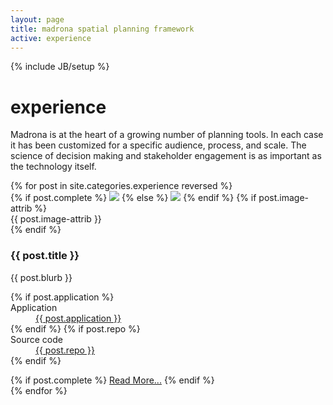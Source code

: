```yaml
---
layout: page
title: madrona spatial planning framework
active: experience
---
```

{% include JB/setup %}
<h1>experience</h1>
<div class="row experience">
	<div class="span8">
		<p>Madrona is at the heart of a growing number of planning tools.  In each case it has been customized for a specific audience, process, and scale.  The science of decision making and stakeholder engagement is as important as the technology itself.</p>
		<div class="row">
			<div class="span8">
				{% for post in site.categories.experience reversed %}
					<div class="project">
						<div class="row">
							<div class="span4">
								<div class="thumbnail">
									{% if post.complete %}
									<a href="{{BASE_PATH}}{{ post.url}} "><img src="{{ BASE_PATH }}{{ post.image }}"/></a>
									{% else %}
									<img src="{{ BASE_PATH }}{{ post.image }}"/>
									{% endif %}
									{% if post.image-attrib %}
									<div class="attrib caption">
									    {{ post.image-attrib }}
									</div>
									{% endif %}
								</div>
							</div>
							<div class="span4">
								<h3>									
									{{ post.title }}
								</h3>
								<p>{{ post.blurb }}	
								</p>
								<dl>
									{% if post.application %}
									<dt>Application</dt>
										<dd><a href="{{ post.application }}">{{ post.application }}</a></dd>
									{% endif %}
									{% if post.repo %}
									<dt>Source code</dt>
										<dd><a href="{{ post.repo }}">{{ post.repo }}</a></dd>
									{% endif %}
								</dl>
								{% if post.complete %}						
									<a href="{{BASE_PATH}}{{ post.url }}" class="pull-right btn btn-mini">Read More...</a>
								{% endif %}
							</div>
						</div>
					</div>
				{% endfor %}
			</div>
		</div>
	</div>
	<div class="span4">
		<div class="row">
			<div class="span3 offset1">
			<!--{% include experience/accordion.html %}-->
			</div>
		</div>
	</div>
</div>